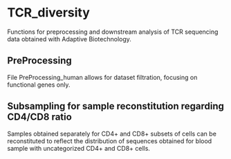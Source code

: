 # TCR_diversity
Functions for preprocessing and downstream analysis of TCR sequencing data obtained with Adaptive Biotechnology.

## PreProcessing
File PreProcessing_human allows for dataset filtration, focusing on functional genes only.

## Subsampling for sample reconstitution regarding CD4/CD8 ratio
Samples obtained separately for CD4+ and CD8+ subsets of cells can be reconstituted to reflect the distribution of sequences obtained for blood sample with uncategorized CD4+ and CD8+ cells.

